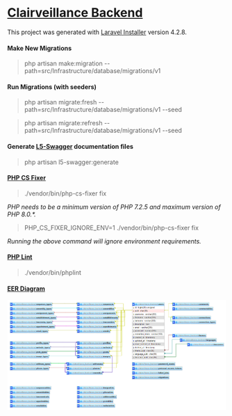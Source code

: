 # [Clairveillance Backend](https://github.com/Clairveillance/clairveillance-backend)

This project was generated with [Laravel Installer](https://github.com/laravel/installer) version 4.2.8.

#### Make New Migrations

> php artisan make:migration <name> --path=src/Infrastructure/database/migrations/v1

#### Run Migrations (with seeders)

> php artisan migrate:fresh --path=src/Infrastructure/database/migrations/v1 --seed

> php artisan migrate:refresh --path=src/Infrastructure/database/migrations/v1 --seed

#### Generate [L5-Swagger](https://github.com/DarkaOnLine/L5-Swagger) documentation files

> php artisan l5-swagger:generate

#### [PHP CS Fixer](https://github.com/eduarguz/shift-php-cs)

> ./vendor/bin/php-cs-fixer fix

_PHP needs to be a minimum version of PHP 7.2.5 and maximum version of PHP 8.0.\*._

> PHP_CS_FIXER_IGNORE_ENV=1 ./vendor/bin/php-cs-fixer fix

_Running the above command will ignore environment requirements._

#### [PHP Lint](https://github.com/overtrue/phplint)

> ./vendor/bin/phplint

#### [EER Diagram](https://github.com/Clairveillance/clairveillance-backend/blob/master/EER_diagram_003.png)

![EER Diagram](EER_diagram_003.png "EER Diagram")

